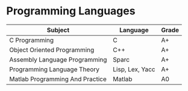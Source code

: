 # Programming Languages

| Subject | Language | Grade
|------|------|-------|
| C Programming | C   | A+| 
| Object Oriented Programming | C++   | A+ |
| Assembly Language Programming | Sparc   | A+ |
| Programming Language Theory | Lisp, Lex, Yacc   | A+ |
| Matlab Programming And Practice | Matlab | A0 |

